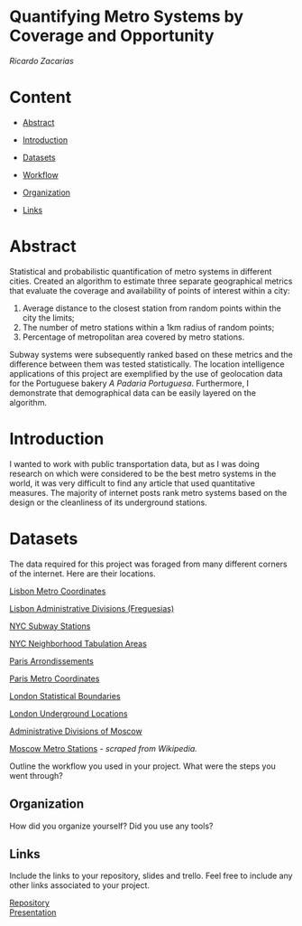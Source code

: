 # Quantifying Metro Systems by Coverage and Opportunity
*Ricardo Zacarias*



# Content
- [Abstract](#Abstract)

- [Introduction](#Introduction)

- [Datasets](#Datasets)

- [Workflow](#workflow)

- [Organization](#organization)

- [Links](#links)

  

# Abstract
Statistical and probabilistic quantification of metro systems in different cities. Created an algorithm to estimate three separate geographical metrics that evaluate the coverage and availability of points of interest within a city:

1.  Average distance to the closest station from random points within the city the limits;
2. The number of metro stations within a 1km radius of random points;
3. Percentage of metropolitan area covered by metro stations.

Subway systems were subsequently ranked based on these metrics and the difference between them was tested statistically. The location intelligence applications of this project are exemplified by the use of geolocation data for the Portuguese bakery  *A Padaria Portuguesa*. Furthermore, I demonstrate that demographical data can be easily layered on the algorithm. 



# Introduction
I wanted to work with public transportation data, but as I was doing research on which were considered to be the best metro systems in the world, it was very difficult to find any article that used quantitative measures. The majority of internet posts rank metro systems based on the design or the cleanliness of its underground stations.  



# Datasets
The data required for this project was foraged from many different corners of the internet. Here are their locations.

[Lisbon Metro Coordinates](http://dados.cm-lisboa.pt/dataset/estacoes-de-metro) 

[Lisbon Administrative Divisions (Freguesias)](http://geodados.cm-lisboa.pt/datasets/freguesias-2012-1)

[NYC Subway Stations](https://data.cityofnewyork.us/Transportation/Subway-Stations/arq3-7z49)

[NYC Neighborhood Tabulation Areas](https://data.cityofnewyork.us/City-Government/Neighborhood-Tabulation-Areas-NTA-/cpf4-rkhq)

[Paris Arrondissements](https://www.data.gouv.fr/en/datasets/arrondissements-1/)

[Paris Metro Coordinates](https://www.data.gouv.fr/en/datasets/positions-geographiques-des-stations-du-reseau-ratp-ratp/)

[London Statistical Boundaries](https://data.london.gov.uk/dataset/statistical-gis-boundary-files-london)

[London Underground Locations](https://data.london.gov.uk/dataset/tfl-station-locations)

[Administrative Divisions of Moscow](https://www.kaggle.com/jtremoureux/administrative-divisions-of-moscow)

[Moscow Metro Stations](https://en.wikipedia.org/wiki/List_of_Moscow_Metro_stations) - *scraped from Wikipedia.*



Outline the workflow you used in your project. What were the steps you went through?

<a name="organization"></a>

## Organization
How did you organize yourself? Did you use any tools?

<a name="links"></a>

## Links
Include the links to your repository, slides and trello. Feel free to include any other links associated to your project. 

[Repository](https://github.com/)  
[Presentation](https://docs.google.com/presentation/d/1oRKBcvwdgk0NgB6PA_mjdPevFzaNbvs_9OuEQee47UI/edit?usp=sharing)  